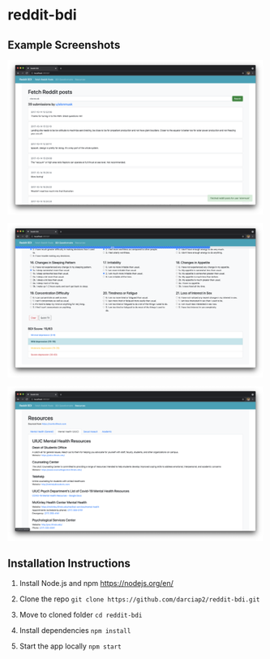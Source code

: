 # reddit-bdi

## Example Screenshots

![Fetching Reddit Posts](/screenshots/fetch-posts.png?raw=true "Fetching User's Reddit Posts")

![Completing BDI Quiz](/screenshots/bdi-quiz.png?raw=true "Completing the BDI Questionnaire")

![Viewing Resources](/screenshots/view-resources.png?raw=true "Viewing Relevant Resources")

## Installation Instructions

1. Install Node.js and npm
https://nodejs.org/en/

2. Clone the repo
`git clone https://github.com/darciap2/reddit-bdi.git`

3. Move to cloned folder
`cd reddit-bdi`

4. Install dependencies
`npm install`

5. Start the app locally
`npm start`
